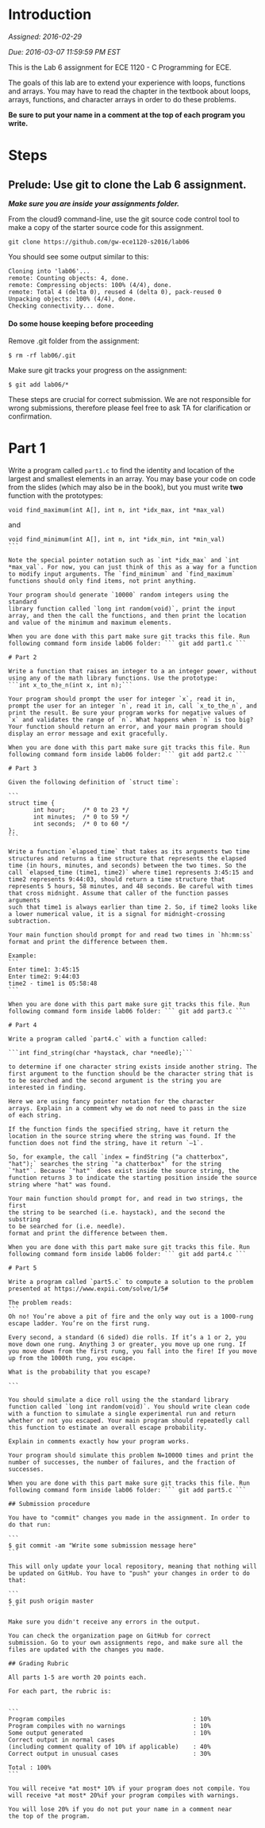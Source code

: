 # Introduction

*Assigned: 2016-02-29*

*Due: 2016-03-07 11:59:59 PM EST*

This is the Lab 6 assignment for ECE 1120 - C Programming for ECE.

The goals of this lab are to extend your experience with loops,
functions and arrays.  You may have to read the chapter in the
textbook about loops, arrays, functions, and character arrays in order
to do these problems.


**Be sure to put your name in a comment at the top of each program you
write.**

# Steps

## Prelude: Use git to clone the Lab 6 assignment.

***Make sure you are inside your assignments folder.***

From the cloud9 command-line, use the git source code control tool to
make a copy of the starter source code for this assignment.

```
git clone https://github.com/gw-ece1120-s2016/lab06
```

You should see some output similar to this:
```
Cloning into 'lab06'...
remote: Counting objects: 4, done.
remote: Compressing objects: 100% (4/4), done.
remote: Total 4 (delta 0), reused 4 (delta 0), pack-reused 0
Unpacking objects: 100% (4/4), done.
Checking connectivity... done.
```

#### Do some house keeping before proceeding

Remove .git folder from the assignment:

```
$ rm -rf lab06/.git
```

Make sure git tracks your progress on the assignment:

```
$ git add lab06/*
```

These steps are crucial for correct submission. We are not responsible
for wrong submissions, therefore please feel free to ask TA for
clarification or confirmation.

# Part 1
Write a program called `part1.c` to find the identity and location of
the largest and smallest elements in an array. You may base your code
on code from the slides (which may also be in the book), but you must
write **two** function with the prototypes:

```
void find_maximum(int A[], int n, int *idx_max, int *max_val)
```

and

````
void find_minimum(int A[], int n, int *idx_min, int *min_val)
```

Note the special pointer notation such as `int *idx_max` and `int
*max_val`. For now, you can just think of this as a way for a function
to modify input arguments. The `find_minimum` and `find_maximum`
functions should only find items, not print anything.

Your program should generate `10000` random integers using the standard
library function called `long int random(void)`, print the input
array, and then the call the functions, and then print the location
and value of the minimum and maximum elements.

When you are done with this part make sure git tracks this file. Run
following command form inside lab06 folder: ``` git add part1.c ```

# Part 2

Write a function that raises an integer to a an integer power, without
using any of the math library functions. Use the prototype:
```int x_to_the_n(int x, int n);```

Your program should prompt the user for integer `x`, read it in,
prompt the user for an integer `n`, read it in, call `x_to_the_n`, and
print the result. Be sure your program works for negative values of
`x` and validates the range of `n`. What happens when `n` is too big?
Your function should return an error, and your main program should
display an error message and exit gracefully.

When you are done with this part make sure git tracks this file. Run
following command form inside lab06 folder: ``` git add part2.c ```

# Part 3

Given the following definition of `struct time`:

```
struct time {
       int hour;     /* 0 to 23 */
       int minutes;  /* 0 to 59 */
       int seconds;  /* 0 to 60 */
};
```

Write a function `elapsed_time` that takes as its arguments two time
structures and returns a time structure that represents the elapsed
time (in hours, minutes, and seconds) between the two times. So the
call `elapsed_time (time1, time2)` where time1 represents 3:45:15 and
time2 represents 9:44:03, should return a time structure that
represents 5 hours, 58 minutes, and 48 seconds. Be careful with times
that cross midnight. Assume that caller of the function passes arguments
such that time1 is always earlier than time 2. So, if time2 looks like
a lower numerical value, it is a signal for midnight-crossing subtraction.

Your main function should prompt for and read two times in `hh:mm:ss`
format and print the difference between them.

Example:
```
Enter time1: 3:45:15
Enter time2: 9:44:03
time2 - time1 is 05:58:48
```

When you are done with this part make sure git tracks this file. Run
following command form inside lab06 folder: ``` git add part3.c ```

# Part 4

Write a program called `part4.c` with a function called:

```int find_string(char *haystack, char *needle);```

to determine if one character string exists inside another string. The
first argument to the function should be the character string that is
to be searched and the second argument is the string you are
interested in finding.

Here we are using fancy pointer notation for the character
arrays. Explain in a comment why we do not need to pass in the size
of each string.

If the function finds the specified string, have it return the
location in the source string where the string was found. If the
function does not find the string, have it return `–1`.

So, for example, the call `index = findString ("a chatterbox",
"hat");` searches the string `"a chatterbox"` for the string
`"hat"`. Because `"hat"` does exist inside the source string, the
function returns 3 to indicate the starting position inside the source
string where "hat" was found. 

Your main function should prompt for, and read in two strings, the first
the string to be searched (i.e. haystack), and the second the substring
to be searched for (i.e. needle).
format and print the difference between them.

When you are done with this part make sure git tracks this file. Run
following command form inside lab06 folder: ``` git add part4.c ```

# Part 5

Write a program called `part5.c` to compute a solution to the problem
presented at https://www.expii.com/solve/1/5# 

The problem reads:
```
Oh no! You’re above a pit of fire and the only way out is a 1000-rung
escape ladder. You’re on the first rung.

Every second, a standard (6 sided) die rolls. If it’s a 1 or 2, you
move down one rung. Anything 3 or greater, you move up one rung. If
you move down from the first rung, you fall into the fire! If you move
up from the 1000th rung, you escape.

What is the probability that you escape?

```

You should simulate a dice roll using the the standard library
function called `long int random(void)`. You should write clean code
with a function to simulate a single experimental run and return
whether or not you escaped. Your main program should repeatedly call
this function to estimate an overall escape probability.

Explain in comments exactly how your program works.

Your program should simulate this problem N=10000 times and print the
number of successes, the number of failures, and the fraction of
successes. 

When you are done with this part make sure git tracks this file. Run
following command form inside lab06 folder: ``` git add part5.c ```

## Submission procedure

You have to "commit" changes you made in the assignment. In order to do that run:

```
$ git commit -am "Write some submission message here"
```

This will only update your local repository, meaning that nothing will be updated on GitHub. You have to "push" your changes in order to do that:

```
$ git push origin master
```

Make sure you didn't receive any errors in the output.

You can check the organization page on GitHub for correct
submission. Go to your own assignments repo, and make sure all the
files are updated with the changes you made.

## Grading Rubric

All parts 1-5 are worth 20 points each.

For each part, the rubric is:


```
Program compiles                                    : 10%
Program compiles with no warnings                   : 10%
Some output generated                               : 10%
Correct output in normal cases
(including comment quality of 10% if applicable)    : 40%
Correct output in unusual cases                     : 30%

Total : 100%
```

You will receive *at most* 10% if your program does not compile. You
will receive *at most* 20%if your program compiles with warnings.

You will lose 20% if you do not put your name in a comment near
the top of the program. 

